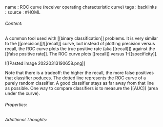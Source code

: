 name : ROC curve (receiver operating characteristic curve)
tags : 
backlinks : 
source : #HOML 

###### Content:
A common tool used with [[binary classification]] problems. It is very similar to the [[precision]]/[[recall]] curve, but instead of plotting precision versus recall, the ROC curve plots the true positive rate (aka [[recall]]) against the [[false positive rate]]. The ROC curve plots [[recall]] versus 1-[[specificity]].

![[Pasted image 20220313190658.png]]

Note that there is a tradeoff: the higher the recall, the more false positives that classifier poduces. The dotted line represents the ROC curve of a purely random classifier. A good classifier stays as far away from that line as possible.
One way to compare classifiers is to measure the [[AUC]] (area under the curve).

###### Properties:


###### Additional Thoughts:

